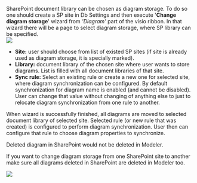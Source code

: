 SharePoint document library can be chosen as diagram storage. To do so
one should create a SP site in Db Settings and then execute '**Change
diagram storage**' wizard from *'Diagram'* part of the visio ribbon. In
that wizard there will be a page to select diagram storage, where SP
library can be specified.  
![](//images.ctfassets.net/utx1h0gfm1om/5ZppyPuxvGuMgcYSeCQQc6/3e562729ed5360b36755fa7ba22a2840/329498.png)

-   **Site:** user should choose from list of existed SP sites (if site
    is already used as diagram storage, it is specially marked).
-   **Library:** document library of the chosen site where user wants to
    store diagrams. List is filled with all document libraries of that
    site.
-   **Sync rule:** Select an existing rule or create a new one for
    selected site, where diagram synchronization can be configured. By
    default synchronization for diagram name is enabled (and cannot be
    disabled). User can change that value without changing of anything
    else to just to relocate diagram synchronization from one rule to
    another.

When wizard is successfully finished, all diagrams are moved to selected
document library of selected site. Selected rule (or new rule that was
created) is configured to perform diagram synchronization. User then can configure that rule to choose diagram properties to synchronize.

<div class="warning">
Deleted diagram in SharePoint would not be deleted in Modeler.

If you want to change diagram storage from one SharePoint site to
another make sure all diagrams deleted in SharePoint are deleted in
Modeler too.
</div>

![](//images.ctfassets.net/utx1h0gfm1om/6BvnByGX9mUuu2IOouWeS0/c0aa150b88c2d68f4c2159cdf92771ae/329504.png)

